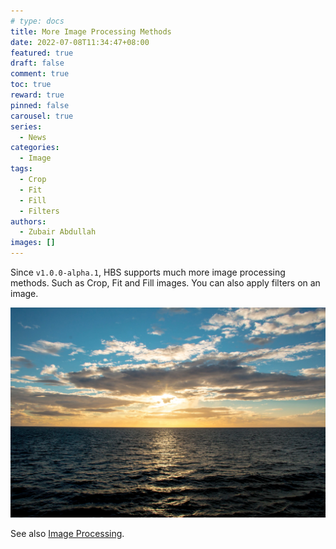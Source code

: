```yaml
---
# type: docs 
title: More Image Processing Methods
date: 2022-07-08T11:34:47+08:00
featured: true
draft: false
comment: true
toc: true
reward: true
pinned: false
carousel: true
series:
  - News
categories:
  - Image
tags: 
  - Crop
  - Fit
  - Fill
  - Filters
authors:
  - Zubair Abdullah
images: []
---
```


Since `v1.0.0-alpha.1`, HBS supports much more image processing methods. Such as Crop, Fit and Fill images. You can also apply filters on an image.


![Resize](featured-sample.webp?width=300px#center)
<!--more-->

See also [Image Processing](https://hbs.razonyang.com/v1/en/docs/image-processing/).
